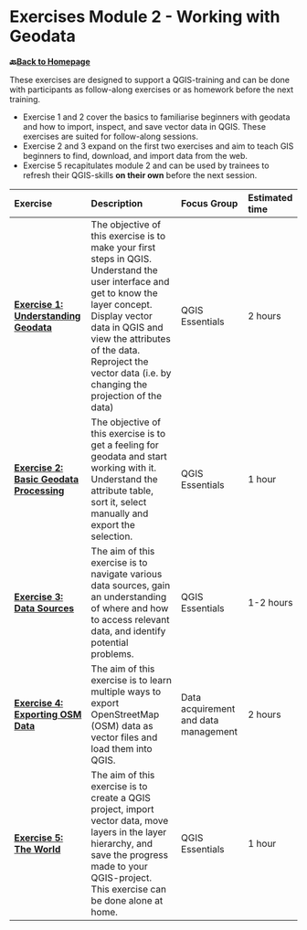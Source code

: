 # Exercises Module 2 - Working with Geodata

__🔙[Back to Homepage](/content/intro.md)__

These exercises are designed to support a QGIS-training and can be done with participants as follow-along exercises or as homework before the next training. 
- Exercise 1 and 2 cover the basics to familiarise beginners with geodata and how to import, inspect, and save vector data in QGIS. These exercises are suited for follow-along sessions. 
- Exercise 2 and 3 expand on the first two exercises and aim to teach GIS beginners to find, download, and import data from the web. 
- Exercise 5 recapitulates module 2 and can be used by trainees to refresh their QGIS-skills __on their own__ before the next session.


| Exercise| Description |Focus Group|Estimated time| 
| :-------------------- | :----------------- |:----------------- |:----------------- |
|__[Exercise 1: Understanding Geodata](/content/Modul_2/en_qgis_geodata_concept_ex1.md)__ | The objective of this exercise is to make your first steps in QGIS. Understand the user interface and get to know the layer concept. Display vector data in QGIS and view the attributes of the data. Reproject the vector data (i.e. by changing the projection of the data) | QGIS Essentials | 2 hours | 
|  __[Exercise 2: Basic Geodata Processing](https://giscience.github.io/gis-training-resource-center/content/Modul_2/en_qgis_basic_data_processing_ex1.html)__ | The objective of this exercise is to get a feeling for geodata and start working with it. Understand the attribute table, sort it, select manually and export the selection. | QGIS Essentials | 1 hour | 
| __[Exercise 3: Data Sources](https://giscience.github.io/gis-training-resource-center/content/Modul_2/en_qgis_data_sources_ex1.html)__ | The aim of this exercise is to navigate various data sources, gain an understanding of where and how to access relevant data, and identify potential problems. | QGIS Essentials | 1-2 hours |
| __[Exercise 4: Exporting OSM Data](https://giscience.github.io/gis-training-resource-center/content/Modul_2/en_qgis_data_sources_ex2.html)__ | The aim of this exercise is to learn multiple ways to export OpenStreetMap (OSM) data as vector files and load them into QGIS. | Data acquirement and data management | 2 hours |
| __[Exercise 5: The World](/content/Modul_2/en_qgis_modul_2_ex_1.md)__ | The aim of this exercise is to create a QGIS project, import vector data, move layers in the layer hierarchy, and save the progress made to your QGIS-project. This exercise can be done alone at home. | QGIS Essentials | 1 hour |

<!--CHECK: Exercise 3: Did they already learn how to filter data to display only the hospitals?-->
